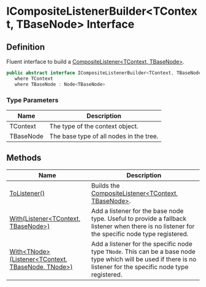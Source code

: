 # ICompositeListenerBuilder&lt;TContext, TBaseNode&gt; Interface
## Definition

Fluent interface to build a [CompositeListener&lt;TContext, TBaseNode&gt;](MrKWatkins.Ast.Listening.CompositeListener-2.md).

```c#
public abstract interface ICompositeListenerBuilder<TContext, TBaseNode>
   where TContext
   where TBaseNode : Node<TBaseNode>
```

### Type Parameters

| Name | Description |
| ---- | ----------- |
| TContext | The type of the context object. |
| TBaseNode | The base type of all nodes in the tree. |

## Methods

| Name | Description |
| ---- | ----------- |
| [ToListener()](MrKWatkins.Ast.Listening.ICompositeListenerBuilder-2.ToListener.md) | Builds the [CompositeListener&lt;TContext, TBaseNode&gt;](MrKWatkins.Ast.Listening.CompositeListener-2.md). |
| [With(Listener&lt;TContext, TBaseNode&gt;)](MrKWatkins.Ast.Listening.ICompositeListenerBuilder-2.With.md#mrkwatkins-ast-listening-icompositelistenerbuilder-2-with(mrkwatkins-ast-listening-listener((-0-1)))) | Add a listener for the base node type. Useful to provide a fallback listener when there is no listener for the specific node type registered. |
| [With&lt;TNode&gt;(Listener&lt;TContext, TBaseNode, TNode&gt;)](MrKWatkins.Ast.Listening.ICompositeListenerBuilder-2.With.md#mrkwatkins-ast-listening-icompositelistenerbuilder-2-with-1(mrkwatkins-ast-listening-listener((-0-1-0)))) | Add a listener for the specific node type `TNode`. This can be a base node type which will be used if there is no listener for the specific node type registered. |

